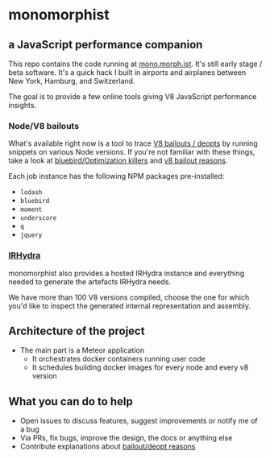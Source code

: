 # monomorphist
## a JavaScript performance companion

This repo contains the code running at [mono.morph.ist](https://mono.morph.ist). It's still early stage / beta software. It's a quick hack I built in airports and airplanes between New York, Hamburg, and Switzerland.

The goal is to provide a few online tools giving V8 JavaScript performance insights.

### Node/V8 bailouts

What's available right now is a tool to trace [V8 bailouts / deopts](http://vhf.github.io/blog/2016/01/22/chromium-chrome-v8-crankshaft-bailout-reasons/) by running snippets on various Node versions. If you're not familiar with these things, take a look at [bluebird/Optimization killers](https://github.com/petkaantonov/bluebird/wiki/Optimization-killers) and [v8 bailout reasons](https://github.com/vhf/v8-bailout-reasons).

Each job instance has the following NPM packages pre-installed:

- `lodash`
- `bluebird`
- `moment`
- `underscore`
- `q`
- `jquery`

### [IRHydra](https://github.com/mraleph/irhydra)

monomorphist also provides a hosted IRHydra instance and everything needed to generate the artefacts IRHydra needs.

We have more than 100 V8 versions compiled, choose the one for which you'd like to inspect the generated internal representation and assembly.

## Architecture of the project

* The main part is a Meteor application
    * It orchestrates docker containers running user code
    * It schedules building docker images for every node and every v8 version

## What you can do to help

* Open issues to discuss features, suggest improvements or notify me of a bug
* Via PRs, fix bugs, improve the design, the docs or anything else
* Contribute explanations about [bailout/deopt reasons](https://github.com/vhf/v8-bailout-reasons)
